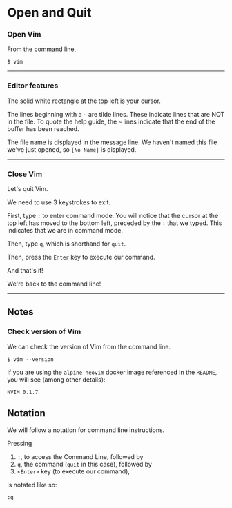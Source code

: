 # Open and Quit


### Open Vim
From the command line,
```
$ vim
```

---
### Editor features
The solid white rectangle at the top left is your cursor.

The lines beginning with a `~` are tilde lines. These indicate lines that are
NOT in the file.
To quote the help guide, the `~` lines indicate that the end of the buffer has
been reached.

The file name is displayed in the message line. We haven't named this file we've
just opened, so `[No Name]` is displayed.


---
### Close Vim
Let's quit Vim.

We need to use 3 keystrokes to exit.

First, type `:` to enter command mode.
You will notice that the cursor at the top left has moved to the bottom left,
preceded by the `:` that we typed. This indicates that we are in command
mode.

Then, type `q`, which is shorthand for `quit`.

Then, press the `Enter` key to execute our command.


And that's it!

We're back to the command line!


----
## Notes

### Check version of Vim
We can check the version of Vim from the command line.
```
$ vim --version
```

If you are using the `alpine-neovim` docker image referenced in the `README`, you will see (among other details):
```
NVIM 0.1.7
```

## Notation

We will follow a notation for command line instructions.

Pressing
1. `:`, to access the Command Line, followed by
2. `q`, the command (`quit` in this case), followed by
3. `<Enter>` key (to execute our command),

is notated like so:
```
:q
```
